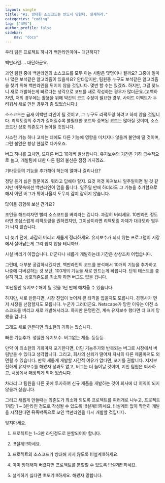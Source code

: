 ```yaml
---
layout: single
title: "#1. 방대한 소스코드는 반드시 망한다. 설계하라."
categories: "coding"
tag: ["코딩"]
author_profile: false
sidebar: 
    nav: "docs"
---
```


우리 팀은 프로젝트 하나가 백만라인이야~ 대단하지?

백만라인.... 대단하군요.

과연 팀원 중에 백만라인의 소스코드를 모두 아는 사람은 몇명이나 될까요? 그중에 얼마나 많은 보석같은 알고리즘이 있을까요? 안타깝지만, 팀원중 누구도 보석같은 알고리즘을 찾기 위해 백만라인을 뒤지지 않을 것입니다. 몇번 할 수는 있겠죠. 하지만, 그걸 찾느니 새로 개발하는게 빠르다는 생각으로 코드를 새로 작성하는 경우가 많더군요.(고백하자면, 저의 경우에는 활용을 위해 약간의 코드 수정이 필요한 경우, 사이드 이팩트가 두려워서 새로 만든 경우가 좀 있었습니다.) 

소스코드는 금새 이백만 라인이 될 것이고, 그 누구도 리팩토링 하려고 하지 않을 것입니다. 리팩토링의 주기가 길어질수록 불필요한 코드와 중복된 코드는 많아질 것이며, 소스코드간 상호 의존도가 높아질 것입니다.

사소한 기능 하나 고치는 데에도 다른 기능에 영향을 미치지나 않을까 불안에 떨 것이며, 그런 불안은 항상 현실로 다가오죠.

버그 하나를 고치면, 또다른 버그 10개씩 발생합니다. 유지보수의 기간은 기하 급수적으로 늘고, 개발팀에 대한 다른 팀의 불신은 점점 커지겠죠.

기타등등의 기능을 추가해야 하는데 얼마나 걸리나요?

정말 듣기 싫은 질문이죠. 뭐라고 답해야 할지. 요것 저것 따져보니 일주일이면 될 것 같지만 머릿속에선 백만라인이 맴을 돕니다. 일주일 만에 하더라도 그 기능을 추가함으로 해서 어떤 버그가 튀어나올지 도무지 감이 잡히지 않습니다.

많이들 경험해 보신 건가요?

조언을 해드리자면 빨리 소스코드를 버리라는 겁니다. 과감히 버리세요. 10만라인 정도라면 조심스럽게 리팩토링을 권하겠지만, 그이상이라면 리팩토링 자체가 대규모라 엄두가 나지 않습니다.

더 늦기 전에, 과감히 버리고 새롭게 정리하세요. 유지보수가 되지 않는 프로그램이 시장에서 살아남는게 그리 쉽지 않을 테니까요.

사실 버리기 아깝습니다. 더군다나 새롭게 개발하는데 기간은 상상조차 어렵습니다.

그런데, 대부분 공감하시겠지만, 백만라인의 코드를 분석해서 10개의 기능을 추가하고 나중에 디버깅하는 것 보단, 100개의 기능을 새로 만드는게 빠릅니다. 단위 테스트를 충실히 하고, 상호의존도를 최소화 하면 버그도 없을 겁니다.

10년동안 유지보수해야 될 것을 1년 만에 해치울 수 있습니다.

하지만, 새로 만든다면, 시장 진입이 늦어져 큰 타격을 입을지도 모릅니다. 경쟁사가 먼저 시장을 선점할지도 모릅니다. 누군가 그러더군요. Netscape가 망한 이유는 이전 소스코드를 버리고 새로 개발해서라고. 하지만 분명한건, 계속 유지보수 했다면 더 크게 망했을 겁니다.

그래도 새로 만든다면 최소한의 기회는 있습니다.

빠른 기능추가. 성실한 유지보수. 버그없는 제품. 등등등.

만약 이 최소한의 기회마저 포기한다면, 더딘 기능추가와 반복되는 버그로 시장에서 버림받을 수 있다고 생각합니다. 그리고, 회사의 신뢰가 떨어져 자사의 다른 제품마저도 외면될 수 있습니다. 만약 새롭게 개발할 시간적 여유가 없다면, 포기를 권합니다. 지지부진하게 유지보수를 해봤자 성과도 없고, 버그는 더 늘어날 것이며, 지친 팀원은 퇴사하고, 시장에서 매장되게 되어 있습니다.

차라리 그 팀원을 다른 곳에 투자하여 신규 제품을 개발하는 것이 회사에 더 이익이 되지 않을까 싶습니다.

그리고 새롭게 만들때는 의존도가 최소화 되도록 프로젝트를 여러개로 나누고, 프로젝트 1개당 1 ~ 3만라인 정도로 작성될 수 있도록 !!!설계!!!하세요. !!!설계!!! 없이 막연히 개발을 시작한다면 뒤죽박죽으로 꼬인 백만라인을 다시 개발할 것입니다.

잊지마세요.

1. 프로젝트는 1~3만 라인정도로 분할되어야 합니다.

2. !!!설계!!!하세요.

3. 프로젝트의 소스코드가 방대해 지지 않도록 !!!설계!!!하세요.

4. 이미 방대해져 버렸다면 프로젝트를 분할할 수 있도록 !!!설계!!!하세요.

5. 설계하기 싫다면 !!!포기!!!하세요. 해봤자 망합니다.